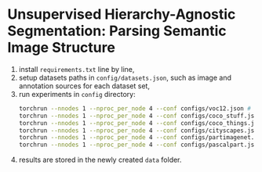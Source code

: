 # Unsupervised Hierarchy-Agnostic Segmentation: Parsing Semantic Image Structure
1. install ```requirements.txt``` line by line,
2. setup datasets paths in ```config/datasets.json```, such as image and annotation sources for each dataset set,
3. run experiments in ```config``` directory:
   ```bash
   torchrun --nnodes 1 --nproc_per_node 4 --conf configs/voc12.json # run voc12 NMCovering experiment
   torchrun --nnodes 1 --nproc_per_node 4 --conf configs/coco_stuff.json # run coco_stuff NMCovering experiment
   torchrun --nnodes 1 --nproc_per_node 4 --conf configs/coco_things.json # run coco_thing NMCovering experiment
   torchrun --nnodes 1 --nproc_per_node 4 --conf configs/cityscapes.json # run cityscapes NMCovering experiment
   torchrun --nnodes 1 --nproc_per_node 4 --conf configs/partimagenet.json # run partimagenet NMCovering experiment
   torchrun --nnodes 1 --nproc_per_node 4 --conf configs/pascalpart.json # run pascalpart NMCovering experiment
   ```
4. results are stored in the newly created ```data``` folder.
